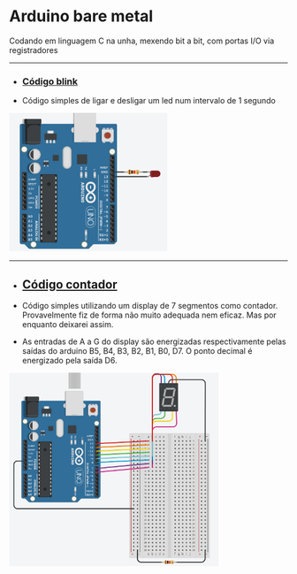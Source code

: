 # Arduino bare metal
Codando em linguagem C na unha, mexendo bit a bit, com portas I/O via registradores
__________
- ### [Código blink](https://github.com/AguineloP/Arduino/blob/fb694cdee751be902a8bf66af86f26a27955676b/C%C3%B3digos/blink.c)

- Código simples de ligar e desligar um led num intervalo de 1 segundo

<div align=left>
      <img src="https://github.com/AguineloP/Images/blob/main/blink.png" alt="blink" height="250">
</div>

__________
- ## [Código contador](https://github.com/AguineloP/Arduino/blob/fb694cdee751be902a8bf66af86f26a27955676b/C%C3%B3digos/contador.c)

- Código simples utilizando um display de 7 segmentos como contador. Provavelmente fiz de forma não muito adequada nem eficaz. Mas por enquanto deixarei assim.

- As entradas de A a G do display são energizadas respectivamente pelas saídas do arduino B5, B4, B3, B2, B1, B0, D7. O ponto decimal é energizado pela saída D6.

<div align=left>
      <img src="https://github.com/AguineloP/Images/blob/main/contador.png" alt="contador" height="350">
</div>
